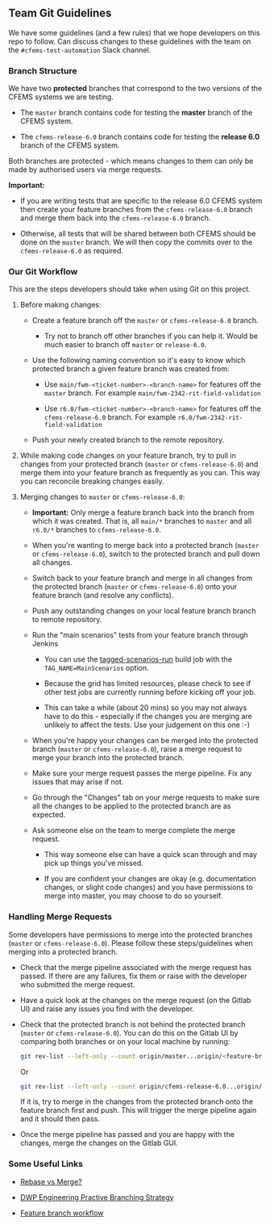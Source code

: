 ## Team Git Guidelines

We have some guidelines (and a few rules) that we hope developers on this repo to follow.
Can discuss changes to these guidelines with the team on the `#cfems-test-automation` Slack channel.

### Branch Structure

We have two **protected** branches that correspond to the two versions of the CFEMS systems we are testing.

- The `master` branch contains code for testing the **master** branch of the CFEMS system.

- The `cfems-release-6.0` branch contains code for testing the **release 6.0** branch of the CFEMS system.

Both branches are protected - which means changes to them can only be made by authorised users via merge requests.

**Important:**

- If you are writing tests that are specific to the release 6.0 CFEMS system 
then create your feature branches from the `cfems-release-6.0` branch and merge them back into the `cfems-release-6.0` branch.

- Otherwise, all tests that will be shared between both CFEMS should be done on the `master` branch.
We will then copy the commits over to the `cfems-release-6.0` as required.


### Our Git Workflow

This are the steps developers should take when using Git on this project.

1. Before making changes:

    - Create a feature branch off the `master` or `cfems-release-6.0` branch.

        - Try not to branch off other branches if you can help it. Would be much easier to branch off `master` or `release-6.0`.
    
    - Use the following naming convention so it's easy to know which protected branch a given feature branch was created from:
    
        - Use `main/fwm-<ticket-number>-<branch-name>` for features off the `master` branch. For example `main/fwm-2342-rit-field-validation`
        
        - Use `r6.0/fwm-<ticket-number>-<branch-name>` for features off the `cfems-release-6.0` branch. For example `r6.0/fwm-2342-rit-field-validation`
    
    - Push your newly created branch to the remote repository.
    
1. While making code changes on your feature branch, try to pull in changes from your protected branch (`master` or `cfems-release-6.0`)
and merge them into your feature branch as frequently as you can.
This way you can reconcile breaking changes easily.
    
    
1. Merging changes to `master` or `cfems-release-6.0`:

    - **Important:** Only merge a feature branch back into the branch from which it was created.
    That is, all `main/*` branches to `master` and all `r6.0/*` branches to `cfems-release-6.0`.
        
    - When you're wanting to merge back into a protected branch (`master` or `cfems-release-6.0`),
    switch to the protected branch and pull down all changes.
    
    - Switch back to your feature branch and merge in all changes from the protected branch (`master` or `cfems-release-6.0`) onto your feature branch (and resolve any conflicts).
    
    - Push any outstanding changes on your local feature branch branch to remote repository.
    
    - Run the "main scenarios" tests from your feature branch through Jenkins
    
        - You can use the [tagged-scenarios-run](http://jenkins-nonprod.cfems.awsfed-dev.dwpcloud.uk:8080/job/QA/job/cfems-e2e-tests-common/job/tagged-scenarios-run/) build job with the `TAG_NAME=MainScenarios` option.
        
        - Because the grid has limited resources, please check to see if other test jobs are currently running before kicking off your job.
     
        - This can take a while (about 20 mins) so you may not always have to do this - especially if the changes you are merging are unlikely to affect the tests. Use your judgement on this one :-)
        
    - When you're happy your changes can be merged into the protected branch (`master` or `cfems-release-6.0`),
    raise a merge request to merge your branch into the protected branch.
    
    - Make sure your merge request passes the merge pipeline. Fix any issues that may arise if not.
    
    - Go through the "Changes" tab on your merge requests to make sure all the changes to be applied to the protected branch are as expected.
    
    - Ask someone else on the team to merge complete the merge request.
    
        - This way someone else can have a quick scan through and may pick up things you've missed.
         
        - If you are confident your changes are okay (e.g. documentation changes, or slight code changes) and you have permissions to merge into master, you may choose to do so yourself.


### Handling Merge Requests

Some developers have permissions to merge into the protected branches (`master` or `cfems-release-6.0`).
Please follow these steps/guidelines when merging into a protected branch.

- Check that the merge pipeline associated with the merge request has passed.
If there are any failures, fix them or raise with the developer who submitted the merge request.

- Have a quick look at the changes on the merge request (on the Gitlab UI) and raise any issues you find with the developer.

- Check that the protected branch is not behind the protected branch (`master` or `cfems-release-6.0`).
You can do this on the Gitlab UI by comparing both branches or on your local machine by running:

    ```bash
    git rev-list --left-only --count origin/master...origin/<feature-branch>
    ```
    Or
    ```bash
    git rev-list --left-only --count origin/cfems-release-6.0...origin/<feature-branch>
    ```

    If it is, try to merge in the changes from the protected branch onto the feature branch first and push.
    This will trigger the merge pipeline again and it should then pass.

- Once the merge pipeline has passed and you are happy with the changes, merge the changes on the Gitlab GUI.
    

### Some Useful Links

- [Rebase vs Merge?](https://www.youtube.com/watch?v=CRlGDDprdOQ)

- [DWP Engineering Practive Branching Strategy](https://confluence.service.dwpcloud.uk/display/EN/Git+Release+and+Branching+Strategy)

- [Feature branch workflow](https://www.atlassian.com/git/tutorials/comparing-workflows/feature-branch-workflow)
